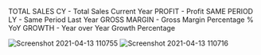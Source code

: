 TOTAL SALES CY - Total Sales Current Year
PROFIT - Profit
SAME PERIOD LY - Same Period Last Year
GROSS MARGIN - Gross Margin Percentage
% YoY GROWTH - Year over Year Growth Percentage


![Screenshot 2021-04-13 110755](https://user-images.githubusercontent.com/82416378/114536050-9e290980-9c48-11eb-879f-cdef9228f04b.png)
![Screenshot 2021-04-13 110716](https://user-images.githubusercontent.com/82416378/114536049-9d907300-9c48-11eb-8271-2b19edf1e1ea.png)

